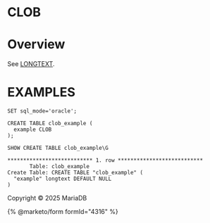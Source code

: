 
# CLOB


# Overview


See [LONGTEXT](longtext.md).


# EXAMPLES


```
SET sql_mode='oracle';

CREATE TABLE clob_example (
  example CLOB
);
```

```
SHOW CREATE TABLE clob_example\G
```

```
*************************** 1. row ***************************
       Table: clob_example
Create Table: CREATE TABLE "clob_example" (
  "example" longtext DEFAULT NULL
)
```


Copyright © 2025 MariaDB


{% @marketo/form formId="4316" %}
